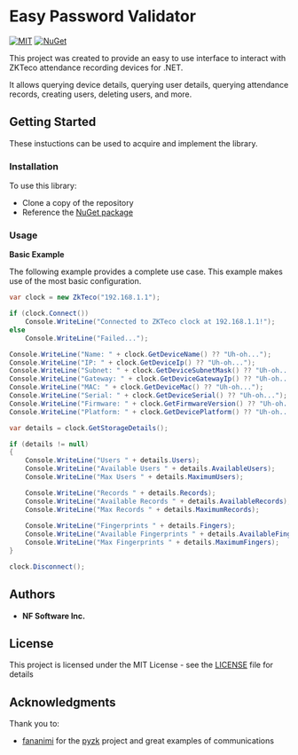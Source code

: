 # Easy Password Validator

[![MIT](https://img.shields.io/github/license/thirstyape/zkteco-attendance-api)](https://github.com/thirstyape/zkteco-attendance-api/blob/master/LICENSE)
[![NuGet](https://img.shields.io/nuget/v/zkteco-attendance-api.svg)](https://www.nuget.org/packages/ZkTeco.Attendance.API/)

This project was created to provide an easy to use interface to interact with ZKTeco attendance recording devices for .NET.

It allows querying device details, querying user details, querying attendance records, creating users, deleting users, and more.

## Getting Started

These instuctions can be used to acquire and implement the library.

### Installation

To use this library:

* Clone a copy of the repository
* Reference the [NuGet package](https://www.nuget.org/packages/ZkTeco.Attendance.API/)

### Usage

**Basic Example**

The following example provides a complete use case. This example makes use of the most basic configuration.

```csharp
var clock = new ZkTeco("192.168.1.1");

if (clock.Connect())
    Console.WriteLine("Connected to ZKTeco clock at 192.168.1.1!");
else
    Console.WriteLine("Failed...");

Console.WriteLine("Name: " + clock.GetDeviceName() ?? "Uh-oh...");
Console.WriteLine("IP: " + clock.GetDeviceIp() ?? "Uh-oh...");
Console.WriteLine("Subnet: " + clock.GetDeviceSubnetMask() ?? "Uh-oh...");
Console.WriteLine("Gateway: " + clock.GetDeviceGatewayIp() ?? "Uh-oh...");
Console.WriteLine("MAC: " + clock.GetDeviceMac() ?? "Uh-oh...");
Console.WriteLine("Serial: " + clock.GetDeviceSerial() ?? "Uh-oh...");
Console.WriteLine("Firmware: " + clock.GetFirmwareVersion() ?? "Uh-oh...");
Console.WriteLine("Platform: " + clock.GetDevicePlatform() ?? "Uh-oh...");

var details = clock.GetStorageDetails();

if (details != null)
{
    Console.WriteLine("Users " + details.Users);
    Console.WriteLine("Available Users " + details.AvailableUsers);
    Console.WriteLine("Max Users " + details.MaximumUsers);

    Console.WriteLine("Records " + details.Records);
    Console.WriteLine("Available Records " + details.AvailableRecords);
    Console.WriteLine("Max Records " + details.MaximumRecords);
    
    Console.WriteLine("Fingerprints " + details.Fingers);
    Console.WriteLine("Available Fingerprints " + details.AvailableFingers);
    Console.WriteLine("Max Fingerprints " + details.MaximumFingers);
}

clock.Disconnect();
```

## Authors

* **NF Software Inc.**

## License

This project is licensed under the MIT License - see the [LICENSE](LICENSE) file for details

## Acknowledgments

Thank you to:
* [fananimi](https://github.com/fananimi) for the [pyzk](https://github.com/fananimi/pyzk) project and great examples of communications
